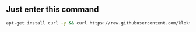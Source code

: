 ## Just enter this command

```bash
apt-get install curl -y && curl https://raw.githubusercontent.com/kloktunov/setup-new-server/master/setup-new-v2.sh > ./setup-new-v2.sh && chmod 777 ./setup-new-v2.sh && ./setup-new-v2.sh
```